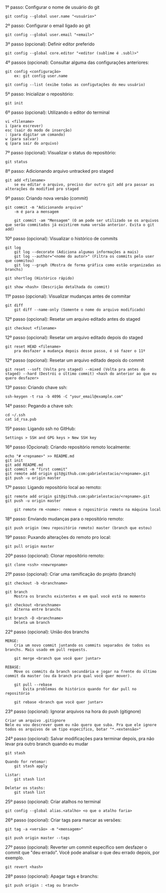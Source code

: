 1º passo: Configurar o nome de usuário do git
    
    git config --global user.name "<usuário>"

2º passo: Configurar o email ligado ao git
    
    git config --global user.email "<email>"

3º passo (opcional): Definir editor preferido
    
    git config --global core.editor "<editor (sublime é .subl)>"

4º passos (opcional): Consultar alguma das configurações anteriores:
    
    git config <configuração>
        ex: git config user.name
    
    git config --list (exibe todas as configutações do meu usuário)

5º passo: Inicializar o repositório:
    
    git init

6º passo (opcional): Utilizando o editor do terminal
    
    vi <filename>
    i (para escrever)
    esc (sair do modo de inserção)
    : (para digitar um comando)
    w (para salvar)
    q (para sair do arquivo)

7º passo (opcional): Visualizar o status do repositório:
    
    git status

8º passo: Adicionando arquivo untracked pro staged
    
    git add <filename>
        se eu editar o arquivo, preciso dar outro git add pra passar as alterações do modified pro staged

9º passo: Criando nova versão (commit)
    
    git commit -m "Adicionando arquivo"
        -m é para a mensagem

        git commit -am "Mensagem" (O am pode ser utilizado se os arquivos que serão commitados já existirem numa versão anterior. Evita o git add)
    
10º passo (opcional): Visualizar o histórico de commits

    git log
        git log --decorate (Adiciona algumas informações a mais)
        git log --author="<nome do autor>" (Filtra os commits pelo user que commitou)
        git log --graph (Mostra de forma gráfica como estão organizadas as branchs)

    git shortlog (Histórico rápido)
    
    git show <hash> (Descrição detalhada do commit)

11º passo (opcional):  Visualizar mudanças antes de commitar
    
    git diff
        git diff --name-only (Somente o nome do arquivo modificado)

12º passo (opcional): Resetar um arquivo editado antes do staged
    
    git checkout <filename>

12º passo (opcional): Resetar um arquivo editado depois do staged
    
    git reset HEAD <filename>
        pra desfazer a mudança depois desse passo, é só fazer o 11º

12º passo (opcional): Resetar um arquivo editado depois do commit
    
    git reset --soft (Volta pro staged) --mixed (Volta pra antes do staged) --hard (Destrói o último commit) <hash do anterior ao que eu quero desfazer>

13º passo: Criando chave ssh:
    
    ssh-keygen -t rsa -b 4096 -C "your_email@example.com"

14º passo: Pegando a chave ssh:
    
    cd ~/.ssh
    cat id_rsa.pub

15º passo: Ligando ssh no GitHub:
    
    Settings > SSH and GPG keys > New SSH key

16º passo (Opcional): Criando repositório remoto localmente:
    
    echo "# <repname>" >> README.md
    git init
    git add README.md
    git commit -m "first commit"
    git remote add origin git@github.com:gabrielestacio/<repname>.git
    git push -u origin master

17º passo: Ligando repositório local ao remoto:
    
    git remote add origin git@github.com:gabrielestacio/<repname>.git
    git push -u origin master
        
        git remote rm <nome>: remove o repositório remoto na máquina local

18º passo: Enviando mudanças para o repositório remoto:
   
    git push origin (meu repositório remoto) master (branch que estou)

19º passo: Puxando alterações do remoto pro local:

    git pull origin master

20º passo (opcional): Clonar repositório remoto:

    git clone <ssh> <newrepname>

21º passo (opcional): Criar uma ramificação do projeto (branch)

    git checkout -b <branchname>

    git branch
        Mostra os branchs existentes e em qual você está no momento

    git checkout <branchname>
        Alterna entre branchs

    git branch -D <branchname>
        Deleta um branch

22º passo (opcional): União dos branchs

    MERGE:
        Cria um novo commit juntando os commits separados de todos os branchs. Mais usado em pull requests.

        git merge <branch que você quer juntar>

    REBASE:
        Move os commits da branch secundária e jogar na frente do último commit da master (ou da branch pra qual você quer mover).

        git pull --rebase
            Evita problemas de histórico quando for dar pull no repositório

        git rebase <branch que você quer juntar> 

23º passo (opcional): Ignorar arquivos na hora do push (gitignore)

    Criar um arquivo .gitignore
    Nele eu vou descrever quem eu não quero que suba. Pra que ele ignore todos os arquivos de um tipo específico, botar "*.<extensão>"

24º passo (opcional): Salvar modificações para terminar depois, pra não levar  pra outro branch quando eu mudar

    git stash

    Quando for retomar:
        git stash apply

    Listar:
        git stash list

    Deletar os stashs:
        git stash list

25º passo (opcional): Criar atalhos no terminal

    git config --global alias.<atalho> <o que o atalho faria>

26º passo (opcional): Criar tags para marcar as versões:

    git tag -a <versão> -m "<mensagem>"

    git push origin master --tags

27º passo (opcional): Reverter um commit específico sem desfazer o commit que "deu errado". Você pode analisar o que deu errado depois, por exemplo.

    git revert <hash>

28º passo (opcional): Apagar tags e branchs:
    
    git push origin : <tag ou branch>
